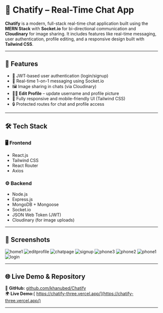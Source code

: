 # 💬 Chatify – Real-Time Chat App

**Chatify** is a modern, full-stack real-time chat application built using the **MERN Stack** with **Socket.io** for bi-directional communication and **Cloudinary** for image sharing. It includes features like real-time messaging, user authentication, profile editing, and a responsive design built with **Tailwind CSS**.

---

## 🚀 Features

- 🔐 JWT-based user authentication (login/signup)
- 💬 Real-time 1-on-1 messaging using Socket.io
- 🖼️ Image sharing in chats (via Cloudinary)
- 🧑‍💼 **Edit Profile** – update username and profile picture
- 📱 Fully responsive and mobile-friendly UI (Tailwind CSS)
- 🔒 Protected routes for chat and profile access

---

## 🛠️ Tech Stack

### 🖥️ Frontend
- React.js
- Tailwind CSS
- React Router
- Axios

### ⚙️ Backend
- Node.js
- Express.js
- MongoDB + Mongoose
- Socket.io
- JSON Web Token (JWT)
- Cloudinary (for image uploads)

---

## 📸 Screenshots

![home1](https://github.com/user-attachments/assets/3d32d63c-ef9b-4635-9252-3fb1b9ac119b)
![editprofile](https://github.com/user-attachments/assets/d469f2e2-8654-45e5-a933-26678eb3920e)
![chatpage](https://github.com/user-attachments/assets/e3b35628-39c6-4e9e-95d1-28017c6a88e3)
![signup](https://github.com/user-attachments/assets/d0338f1e-85fd-45e9-bba9-e60ac90600f9)
![phone3](https://github.com/user-attachments/assets/d2f3e65e-fb70-434d-a845-f87a3b0a48fd)
![phone2](https://github.com/user-attachments/assets/f4c8b063-0450-4ef4-8b54-981a1d1f419e)
![phone1](https://github.com/user-attachments/assets/c81b1f33-df48-4cfc-8eb8-142b44efb3e0)
![login](https://github.com/user-attachments/assets/4d200ece-fa03-4d25-bbc4-1e5ae51f545e)


---

## 🌐 Live Demo & Repository

🔗 **GitHub:** [github.com/khanubed/Chatify](https://github.com/khanubed/Chatify)  
🌍 **Live Demo:**[ https://chatify-three.vercel.app/](https://chatify-three.vercel.app/)

---



